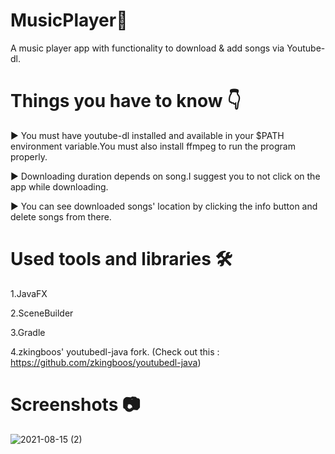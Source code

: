 # MusicPlayer🎵

A music player app with functionality to download & add songs via Youtube-dl.

# Things you have to know 👇

► You must have youtube-dl installed and available in your $PATH environment variable.You must also install ffmpeg to run the program properly.

► Downloading duration depends on song.I suggest you to not click on the app while downloading.

► You can see downloaded songs' location by clicking the info button and delete songs from there. 

# Used tools and libraries 🛠

1.JavaFX 

2.SceneBuilder

3.Gradle

4.zkingboos' youtubedl-java fork. (Check out this : https://github.com/zkingboos/youtubedl-java)

# Screenshots 📷

![2021-08-15 (2)](https://user-images.githubusercontent.com/86152924/129460825-6cf12381-62e0-4412-b80e-fc2a6c936140.png)







 
 
 
